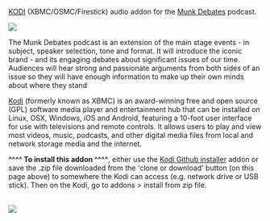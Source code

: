 <a href="kodi.tv">KODI<a> (XBMC/OSMC/Firestick) audio addon for the <a href="https://www.iheart.com/podcast/962-the-munk-debates-podcast-p-52131924/">Munk Debates</a> podcast.<br>

<img src="https://www.omnycontent.com/d/playlist/4809bc8a-e41a-405c-93da-a8cf011df2f4/f4c20113-e8b0-4a61-88fc-aafb0100639f/b89b4c6a-cc72-43f2-a35c-aafb0102f899/image.jpg?t=1612818988&size=Large"><br>

The Munk Debates podcast is an extension of the main stage events - in subject, speaker selection, tone and format. It will introduce the iconic brand - and its engaging debates about significant issues of our time. Audiences will hear strong and passionate arguments from both sides of an issue so they will have enough information to make up their own minds about where they stand<br>

<a href="www.kodi.tv">Kodi</a> (formerly known as XBMC) is an award-winning free and open source (GPL) software media player and entertainment hub that can be installed on Linux, OSX, Windows, iOS and Android, featuring a 10-foot user interface for use with televisions and remote controls. It allows users to play and view most videos, music, podcasts, and other digital media files from local and network storage media and the internet.<br>

<b>^^^^ To install this addon ^^^^</b>, either use the <a href="https://www.tvaddons.co/github-browser-kodi/">Kodi Github installer</a> addon or save the .zip file downloaded from the 'clone or download' button (on this page above) to somewhere the Kodi can access (e.g. network drive or USB stick). Then on the Kodi, go to addons > install from zip file.<br>

<br><a href="http://www.kodi.tv"><img src="https://kodi.tv/sites/default/files/page/field_image/about--devices.jpg">
